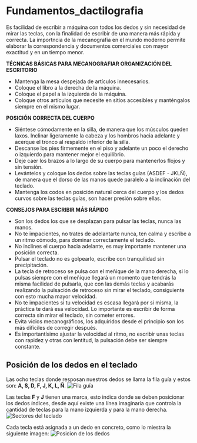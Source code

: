 # Fundamentos_dactilografia
Es facilidad de escribir a máquina con todos los dedos y sin necesidad de mirar las teclas, 
con la finalidad de escribir de una manera más rápida y correcta.
La importncia de la mecanografía en el mundo moderno permite elaborar la correspondencia 
y documentos comerciales con mayor exactitud y en un tiempo menor.

**TÉCNICAS BÁSICAS PARA MECANOGRAFIAR ORGANIZACIÓN DEL ESCRITORIO**
* Mantenga la mesa despejada de artículos innecesarios.
* Coloque el libro a la derecha de la máquina.
* Coloque el papel a la izquierda de la máquina.
* Coloque otros artículos que necesite en sitios accesibles y manténgalos siempre en el mismo lugar.
     
**POSICIÓN CORRECTA DEL CUERPO**
*  Siéntese cómodamente en la silla, de manera que los músculos queden laxos. Inclinar ligeramente la cabeza y los hombros 
hacia adelante y acerque el tronco al respaldo inferior de la silla.
* Descanse los pies firmemente en el piso y adelante un poco el derecho o izquierdo para mantener mejor el equilibrio.
* Deje caer los brazos a lo largo de su cuerpo para mantenerlos flojos y sin tensión.
* Levántelos y coloque los dedos sobre las teclas guías (ASDEF - JKLÑ), de manera que el dorso de las manos quede paralelo a la inclinación del teclado.
* Mantenga los codos en posición natural cerca del cuerpo y los dedos curvos sobre las teclas guías, son hacer presión sobre ellas.
      
**CONSEJOS PARA ESCRIBIR MÁS RÁPIDO**
* Son los dedos los que se desplazan para pulsar las teclas, nunca las manos.
* No te impacientes, no trates de adelantarte nunca, ten calma y escribe a un ritmo cómodo, para dominar correctamente el teclado.
* No inclines el cuerpo hacia adelante, es muy importante mantener una posición correcta.
* Pulsar el teclado no es golpearlo, escribe con tranquilidad sin precipitación.
* La tecla de retroceso se pulsa con el meñique de la mano derecha, si lo pulsas siempre con el meñique llegará un momento que 
tendrás la misma facilidad de pulsarla, que con las demás teclas y acabarás realizando la pulsación de retroceso sin mirar el teclado, consiguiente con esto mucha mayor velocidad.
* No te impacientes si tu velocidad es escasa llegará por si misma, la práctica te dará esa velocidad. Lo importante es 
escribir de forma correcta sin mirar el teclado, sin cometer errores.
* Evita vicios mecanográficos, los adquiridos desde el principio son los más difíciles de corregir después.
* Es importantísimo ajustar la velocidad al ritmo, no escribir unas teclas con rapidez y otras con lentitud, la pulsación debe 
ser siempre constante.

## Posición de los dedos en el teclado
Las ocho teclas donde resposan nuestros dedos se llama la fila guía y estos son: **A, S, D, F, J, K, L, Ñ**.
![Fila guía](https://mayoresconectados.com.ar/wp-content/uploads/2017/12/usar-el-teclado-e1515618373218.jpg)

Las teclas **F** y **J** tienen una marca, esto indica donde se deben posicionar los dedos índices, desde aquí existe una línea imaginaria que controla la cantidad de teclas para la mano izquierda y para la mano derecha.
![Sectores del teclado](https://http2.mlstatic.com/curso-fundamentos-de-dactilografia--D_NQ_NP_748848-MLA31594884360_072019-F.jpg)

Cada tecla está asignada a un dedo en concreto, como lo miestra la siguiente imagen:
![Posicion de los dedos](http://3.bp.blogspot.com/-SVH_4HMg_x4/TgCH1JgUocI/AAAAAAAAAFc/iFYyaJgvbh8/s1600/Teclado.jpg)
